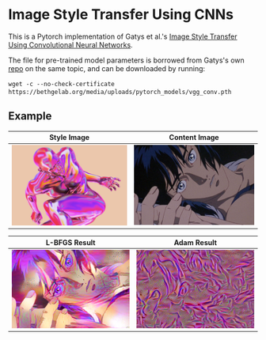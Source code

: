 # Image Style Transfer Using CNNs

This is a Pytorch implementation of Gatys et al.'s [Image Style Transfer Using Convolutional Neural Networks](https://www.cv-foundation.org/openaccess/content_cvpr_2016/papers/Gatys_Image_Style_Transfer_CVPR_2016_paper.pdf).

The file for pre-trained model parameters is borrowed from Gatys's own [repo](https://github.com/leongatys/PytorchNeuralStyleTransfer) on the same topic, and  can be downloaded by running:
```
wget -c --no-check-certificate https://bethgelab.org/media/uploads/pytorch_models/vgg_conv.pth
```

## Example

Style Image |  Content Image
:----------:|:---------------:
![](./style_images/vasjen_catro.png) | ![](./content_images/gits.jpg)

L-BFGS Result |  Adam Result
:------------:|:---------------:
![](./results/out-lbfgs.png) | ![](./results/out-adam.png)
